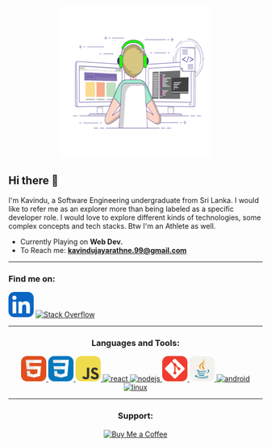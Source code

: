 <p align="center"><img src="https://github.com/kavindujayarathne/kavindujayarathne/blob/main/TechStuff.gif" alt="Banner" width="300" height="300"></p>

<h2>Hi there 👋</h2>

<p>
I'm Kavindu, a Software Engineering undergraduate from Sri Lanka. I would like to refer me as an explorer more than being labeled as a specific developer role. I would love to explore different kinds of technologies, some complex concepts and tech stacks. Btw I'm an Athlete as well.</p>

- Currently Playing on <strong>Web Dev.</strong>
- To Reach me: <strong>kavindujayarathne.99@gmail.com</strong>

---

<h3>Find me on:</h3>
<p align="left">
<a href="https://linkedin.com/in/kavindu-jayarathne" target="_blank"><img src="https://github.com/tandpfun/skill-icons/blob/main/icons/LinkedIn.svg" alt="LinkedIn" height="50" width="50" /></a>
<a href="https://stackoverflow.com/users/20195136/kavindu-jayarathne" target="_blank"><img src="https://raw.githubusercontent.com/rahuldkjain/github-profile-readme-generator/master/src/images/icons/Social/stack-overflow.svg" alt="Stack Overflow" height="50" width="50" /></a>
</p>

---

<h3 align="center">Languages and Tools:</h3>
<div align="center"> 
  <a href="#" target="_blank"> <img src="https://github.com/tandpfun/skill-icons/blob/main/icons/HTML.svg" alt="html" width="50" height="50"/> </a> 
  <a href="#" target="_blank"> <img src="https://github.com/tandpfun/skill-icons/blob/main/icons/CSS.svg" alt="css" width="50" height="50"/> </a> 
  <a href="#" target="_blank"> <img src="https://github.com/tandpfun/skill-icons/blob/main/icons/JavaScript.svg" alt="javascript" width="50" height="50">
  <a href="#" target="_blank"> <img src="https://github.com/Scar1109/skill-icons/blob/main/icons/React-Light.svg" alt="react" width="50" height="50"/> </a> 
  <a href="#" target="_blank"> <img src="https://github.com/Scar1109/skill-icons/blob/main/icons/NodeJS-Light.svg" alt="nodejs" width="50" height="50"/> </a> 
  <a href="#" target="_blank"> <img src="https://github.com/tandpfun/skill-icons/blob/main/icons/Git.svg" alt="git" width="50" height="50"/> </a> 
  <a href="#" target="_blank"> <img src="https://github.com/tandpfun/skill-icons/blob/main/icons/Java-Light.svg" alt="java" width="50" height="50"/> </a> 
  <a href="#" target="_blank"> <img src="https://github.com/Scar1109/skill-icons/blob/main/icons/AndroidStudio-Light.svg" alt="android" width="50" height="50"/> </a> 
  <a href="#" target="_blank"> <img src="https://github.com/Scar1109/skill-icons/blob/main/icons/Linux-Light.svg" alt="linux" width="50" height="50"/> </a>   
</div>

---

<h3 align="center">Support:</h3>
<p align="center"><a href="https://www.buymeacoffee.com/kavindujayarathne"> <img align="center" src="https://cdn.buymeacoffee.com/buttons/v2/default-yellow.png" height="50" width="210" alt="Buy Me a Coffee" /></a></p>



